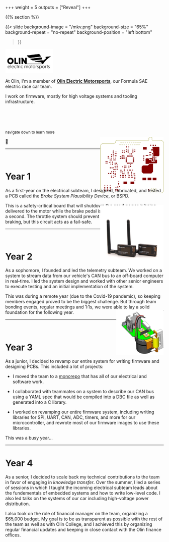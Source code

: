 +++
weight = 5
outputs = ["Reveal"]
+++

{{% section %}}

{{< slide
  background-image = "/mkv.png"
  background-size = "65%"
  background-repeat = "no-repeat"
  background-position = "left bottom"
>}}

<div style="text-align: left">

<img style="border: none; box-shadow: none; margin: 0;" src="/oem-logo.png"
width="30%"/>

At Olin, I'm a member of [**Olin Electric
Motorsports**](https://www.olinelectricmotorsports.com), our Formula SAE electric
race car team.

I work on firmware, mostly for high voltage systems and tooling infrastructure.

</div>

<br />
<br />
<br />

<small>navigate down to learn more</small>

🔽

---

<div style="text-align: right">
<img src="/bspd.svg" width="40%" style="border: none; box-shadow:
none; margin-bottom: -7rem; margin-top: -7em;" />
</div>

# Year 1

As a first-year on the electrical subteam, I designed, fabricated, and tested a
PCB called the _Brake System Plausibility Device_, or BSPD.

This is a safety-critical board that will shutdown the car if power is being
delivered to the motor while the brake pedal is pressed for longer than half a
second. The throttle system should prevent torque requests during braking, but
this circuit acts as a fail-safe.

---

<div style="text-align: right">
<img src="/telemetry-radio.png" width="40%" style="border: none; box-shadow:
none; margin-bottom: -7em; margin-top: -7em;" />
</div>

# Year 2

As a sophomore, I founded and led the telemetry subteam. We worked on a system
to stream data from our vehicle's CAN bus to an off-board computer in real-time.
I led the system design and worked with other senior engineers to execute
testing and an initial implementation of the system.

This was during a remote year (due to the Covid-19 pandemic), so keeping members
engaged proved to be the biggest challenge. But through team bonding events,
regular meetings and 1:1s, we were able to lay a solid foundation for the
following year.

---

<div style="text-align: right">
<img src="/air-minus.jpg" width="30%" style="border: none; box-shadow:
none; margin-bottom: -6em; margin-top: -6em;" />
</div>

# Year 3

As a junior, I decided to revamp our entire system for writing firmware and
designing PCBs. This included a lot of projects:

* I moved the team to a [monorepo] that has all of our electrical and software
  work.

* I collaborated with teammates on a system to describe our CAN bus using a YAML
  spec that would be compiled into a DBC file as well as generated into a C
  library.

* I worked on revamping our entire firmware system, including writing libraries
  for SPI, UART, CAN, ADC, timers, and more for our microcontroller, and rewrote
  most of our firmware images to use these libraries.

[monorepo]: https://github.com/olin-electric-motorsports/olin-electric-motorsports

This was a busy year...

---

# Year 4

As a senior, I decided to scale back my technical contributions to the team in
favor of engaging in _knowledge transfer_. Over the summer, I led a series of
sessions in which I taught the incoming electrical subteam leads about the
fundementals of embedded systems and how to write low-level code. I also led
talks on the systems of our car including high-voltage power distribution.

I also took on the role of financial manager on the team, organizing a $65,000
budget. My goal is to be as transparent as possible with the rest of the team as
well as with Olin College, and I achieved this by organizing regular financial
updates and keeping in close contact with the Olin finance offices.

